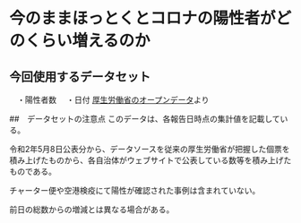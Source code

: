 # 今のままほっとくとコロナの陽性者がどのくらい増えるのか
## 今回使用するデータセット
　・陽性者数
　・日付
 [厚生労働省のオープンデータ](https://www.mhlw.go.jp/stf/covid-19/open-data.html)より
 
 ##　データセットの注意点
このデータは、各報告日時点の集計値を記載している。

令和2年5月8日公表分から、データソースを従来の厚生労働省が把握した個票を積み上げたものから、各自治体がウェブサイトで公表している数等を積み上げたものである。

チャーター便や空港検疫にて陽性が確認された事例は含まれていない。

前日の総数からの増減とは異なる場合がある。
